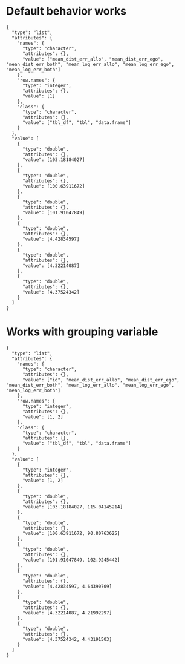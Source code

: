 # Default behavior works

    {
      "type": "list",
      "attributes": {
        "names": {
          "type": "character",
          "attributes": {},
          "value": ["mean_dist_err_allo", "mean_dist_err_ego", "mean_dist_err_both", "mean_log_err_allo", "mean_log_err_ego", "mean_log_err_both"]
        },
        "row.names": {
          "type": "integer",
          "attributes": {},
          "value": [1]
        },
        "class": {
          "type": "character",
          "attributes": {},
          "value": ["tbl_df", "tbl", "data.frame"]
        }
      },
      "value": [
        {
          "type": "double",
          "attributes": {},
          "value": [103.18184027]
        },
        {
          "type": "double",
          "attributes": {},
          "value": [100.63911672]
        },
        {
          "type": "double",
          "attributes": {},
          "value": [101.91047849]
        },
        {
          "type": "double",
          "attributes": {},
          "value": [4.42834597]
        },
        {
          "type": "double",
          "attributes": {},
          "value": [4.32214087]
        },
        {
          "type": "double",
          "attributes": {},
          "value": [4.37524342]
        }
      ]
    }

# Works with grouping variable

    {
      "type": "list",
      "attributes": {
        "names": {
          "type": "character",
          "attributes": {},
          "value": ["id", "mean_dist_err_allo", "mean_dist_err_ego", "mean_dist_err_both", "mean_log_err_allo", "mean_log_err_ego", "mean_log_err_both"]
        },
        "row.names": {
          "type": "integer",
          "attributes": {},
          "value": [1, 2]
        },
        "class": {
          "type": "character",
          "attributes": {},
          "value": ["tbl_df", "tbl", "data.frame"]
        }
      },
      "value": [
        {
          "type": "integer",
          "attributes": {},
          "value": [1, 2]
        },
        {
          "type": "double",
          "attributes": {},
          "value": [103.18184027, 115.04145214]
        },
        {
          "type": "double",
          "attributes": {},
          "value": [100.63911672, 90.80763625]
        },
        {
          "type": "double",
          "attributes": {},
          "value": [101.91047849, 102.9245442]
        },
        {
          "type": "double",
          "attributes": {},
          "value": [4.42834597, 4.64390709]
        },
        {
          "type": "double",
          "attributes": {},
          "value": [4.32214087, 4.21992297]
        },
        {
          "type": "double",
          "attributes": {},
          "value": [4.37524342, 4.43191503]
        }
      ]
    }

